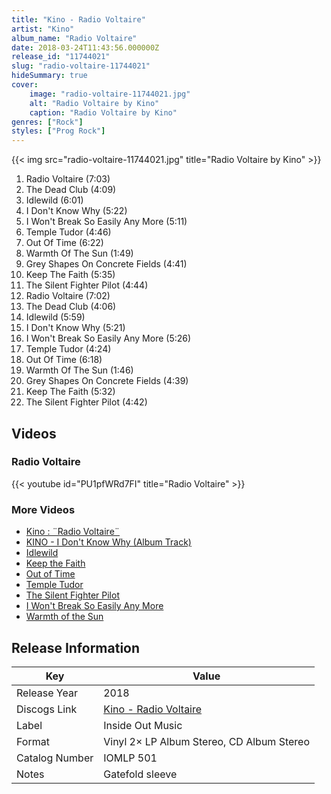 ```yaml
---
title: "Kino - Radio Voltaire"
artist: "Kino"
album_name: "Radio Voltaire"
date: 2018-03-24T11:43:56.000000Z
release_id: "11744021"
slug: "radio-voltaire-11744021"
hideSummary: true
cover:
    image: "radio-voltaire-11744021.jpg"
    alt: "Radio Voltaire by Kino"
    caption: "Radio Voltaire by Kino"
genres: ["Rock"]
styles: ["Prog Rock"]
---
```


{{< img src="radio-voltaire-11744021.jpg" title="Radio Voltaire by Kino" >}}

<!-- section break -->

1. Radio Voltaire (7:03)
2. The Dead Club (4:09)
3. Idlewild (6:01)
4. I Don't Know Why (5:22)
5. I Won't Break So Easily Any More (5:11)
6. Temple Tudor (4:46)
7. Out Of Time (6:22)
8. Warmth Of The Sun (1:49)
9. Grey Shapes On Concrete Fields (4:41)
10. Keep The Faith (5:35)
11. The Silent Fighter Pilot (4:44)
12. Radio Voltaire (7:02)
13. The Dead Club (4:06)
14. Idlewild (5:59)
15. I Don't Know Why (5:21)
16. I Won't Break So Easily Any More (5:26)
17. Temple Tudor (4:24)
18. Out Of Time (6:18)
19. Warmth Of The Sun (1:46)
20. Grey Shapes On Concrete Fields (4:39)
21. Keep The Faith (5:32)
22. The Silent Fighter Pilot (4:42)

<!-- section break -->




## Videos
### Radio Voltaire
{{< youtube id="PU1pfWRd7FI" title="Radio Voltaire" >}}<br>

### More Videos

- [Kino : ¨Radio Voltaire¨](https://www.youtube.com/watch?v=PPcNGSp-hFQ)
- [KINO - I Don't Know Why (Album Track)](https://www.youtube.com/watch?v=zSEhyBbQbYM)
- [Idlewild](https://www.youtube.com/watch?v=KQ8NW00S4tQ)
- [Keep the Faith](https://www.youtube.com/watch?v=-N4xxnp6dL8)
- [Out of Time](https://www.youtube.com/watch?v=qoxS9jlKMVY)
- [Temple Tudor](https://www.youtube.com/watch?v=vg64jzqkPdA)
- [The Silent Fighter Pilot](https://www.youtube.com/watch?v=HlSRbHaNk60)
- [I Won't Break So Easily Any More](https://www.youtube.com/watch?v=0fFdioSs9ic)
- [Warmth of the Sun](https://www.youtube.com/watch?v=N6rIZtd6izQ)


## Release Information
|  Key           | Value                                                |
| ---------------| ---------------------------------------------------- |
| Release Year   | 2018                                   |
| Discogs Link   | [Kino - Radio Voltaire](https://www.discogs.com/release/11744021-Kino-Radio-Voltaire) |
| Label          | Inside Out Music |
| Format         | Vinyl 2× LP Album Stereo, CD Album Stereo |
| Catalog Number | IOMLP 501 |
| Notes | Gatefold sleeve |